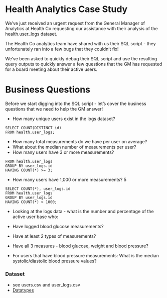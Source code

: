 # Health Analytics Case Study

We’ve just received an urgent request from the General Manager of Analytics at Health Co requesting our assistance with their analysis of the health.user_logs dataset.

The Health Co analytics team have shared with us their SQL script - they unfortunately ran into a few bugs that they couldn’t fix!

We’ve been asked to quickly debug their SQL script and use the resulting query outputs to quickly answer a few questions that the GM has requested for a board meeting about their active users.

# Business Questions
Before we start digging into the SQL script - let’s cover the business questions that we need to help the GM answer!

* How many unique users exist in the logs dataset?
```
SELECT COUNT(DISTINCT id)
FROM health.user_logs;
```
* How many total measurements do we have per user on average?
* What about the median number of measurements per user?
* How many users have 3 or more measurements?

```SELECT COUNT(*), user_logs.id
FROM health.user_logs
GROUP BY user_logs.id
HAVING COUNT(*) >= 3;
```

* How many users have 1,000 or more measurements? 5
```
SELECT COUNT(*), user_logs.id
FROM health.user_logs
GROUP BY user_logs.id
HAVING COUNT(*) > 1000;

```
* Looking at the logs data - what is the number and percentage of the active user base who:

* Have logged blood glucose measurements?
* Have at least 2 types of measurements?
* Have all 3 measures - blood glucose, weight and blood pressure?
* For users that have blood pressure measurements: What is the median systolic/diastolic blood pressure values?

### Dataset 
* see users.csv and user_logs.csv 
* [Datatypes](https://snipboard.io/1VSK9r.jpg)
